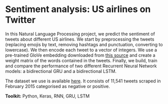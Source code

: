 # Sentiment analysis: US airlines on Twitter

In this Natural Language Processing project, we predict the sentiment of tweets about different US airlines. We start by preprocessing the tweets (replacing emojis by text, removing hashtags and punctuation, converting to lowercase). We then encode each tweet to a vector of integers. We use a pre-trained GloVe embedding downloaded from [this source](https://nlp.stanford.edu/projects/glove/) and create a weight matrix of the words contained in the tweets. Finally, we build, train and compare the performance of two different Recurrent Neural Network models: a bidirectional GRU and a bidirectional LSTM.

The dataset we use is available [here](https://www.kaggle.com/bertcarremans/predicting-sentiment-with-text-features/data). It consists of 11,541 tweets scraped in February 2015 categorised as negative or positive.

**Toolkit:** Python, Keras, RNN, GRU, LSTM
